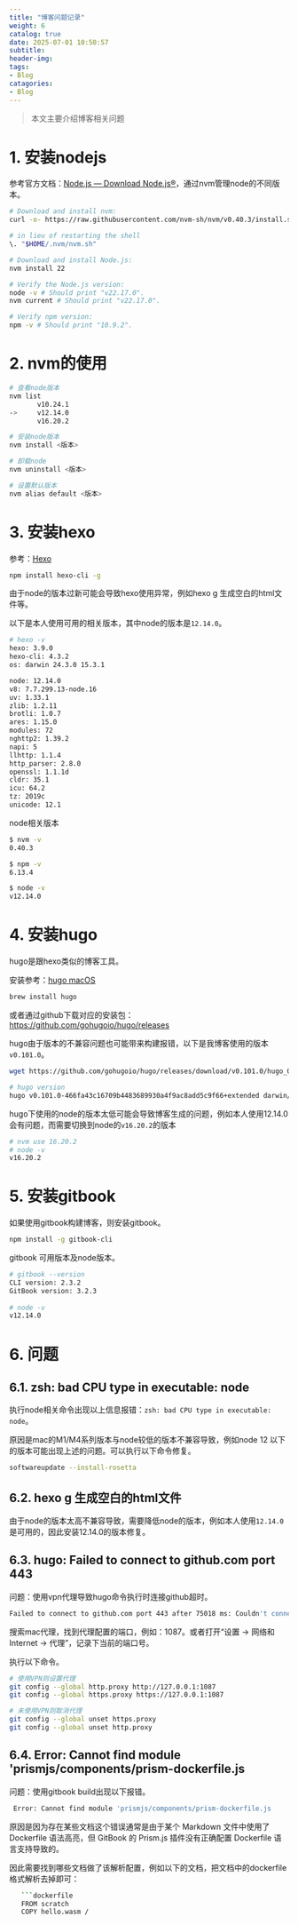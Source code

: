 ```yaml
---
title: "博客问题记录"
weight: 6
catalog: true
date: 2025-07-01 10:50:57
subtitle:
header-img:
tags:
- Blog
catagories:
- Blog
---
```


> 本文主要介绍博客相关问题

# 1. 安装nodejs

参考官方文档：[Node.js — Download Node.js®](https://nodejs.org/zh-cn/download)，通过nvm管理node的不同版本。

```bash
# Download and install nvm:
curl -o- https://raw.githubusercontent.com/nvm-sh/nvm/v0.40.3/install.sh | bash

# in lieu of restarting the shell
\. "$HOME/.nvm/nvm.sh"

# Download and install Node.js:
nvm install 22

# Verify the Node.js version:
node -v # Should print "v22.17.0".
nvm current # Should print "v22.17.0".

# Verify npm version:
npm -v # Should print "10.9.2".
```

# 2. nvm的使用

```bash
# 查看node版本
nvm list
       v10.24.1
->     v12.14.0
       v16.20.2

# 安装node版本
nvm install <版本>

# 卸载node
nvm uninstall <版本>

# 设置默认版本
nvm alias default <版本>
```

# 3. 安装hexo

参考：[Hexo](https://hexo.io/zh-cn/)

```bash
npm install hexo-cli -g
```

由于node的版本过新可能会导致hexo使用异常，例如hexo g 生成空白的html文件等。

以下是本人使用可用的相关版本，其中node的版本是`12.14.0`。

```bash
# hexo -v
hexo: 3.9.0
hexo-cli: 4.3.2
os: darwin 24.3.0 15.3.1

node: 12.14.0
v8: 7.7.299.13-node.16
uv: 1.33.1
zlib: 1.2.11
brotli: 1.0.7
ares: 1.15.0
modules: 72
nghttp2: 1.39.2
napi: 5
llhttp: 1.1.4
http_parser: 2.8.0
openssl: 1.1.1d
cldr: 35.1
icu: 64.2
tz: 2019c
unicode: 12.1
```

node相关版本

```bash
$ nvm -v
0.40.3

$ npm -v
6.13.4

$ node -v
v12.14.0
```

# 4. 安装hugo

hugo是跟hexo类似的博客工具。

安装参考：[hugo macOS](https://gohugo.io/installation/macos/)

```bash
brew install hugo
```

或者通过github下载对应的安装包：https://github.com/gohugoio/hugo/releases

hugo由于版本的不兼容问题也可能带来构建报错，以下是我博客使用的版本`v0.101.0`。

```bash
wget https://github.com/gohugoio/hugo/releases/download/v0.101.0/hugo_0.101.0_macOS-ARM64.tar.gz

# hugo version
hugo v0.101.0-466fa43c16709b4483689930a4f9ac8add5c9f66+extended darwin/arm64 BuildDate=2022-06-16T07:09:16Z VendorInfo=gohugoio
```

hugo下使用的node的版本太低可能会导致博客生成的问题，例如本人使用12.14.0会有问题，而需要切换到node的`v16.20.2`的版本

```bash
# nvm use 16.20.2
# node -v        
v16.20.2
```

# 5. 安装gitbook

如果使用gitbook构建博客，则安装gitbook。

```bash
npm install -g gitbook-cli
```

gitbook 可用版本及node版本。

```bash
# gitbook --version
CLI version: 2.3.2
GitBook version: 3.2.3
 
# node -v                   
v12.14.0
```

# 6. 问题

## 6.1. zsh: bad CPU type in executable: node

执行node相关命令出现以上信息报错：`zsh: bad CPU type in executable: node`。

原因是mac的M1/M4系列版本与node较低的版本不兼容导致，例如node 12 以下的版本可能出现上述的问题。可以执行以下命令修复。

```bash
softwareupdate --install-rosetta
```

## 6.2. hexo g 生成空白的html文件

由于node的版本太高不兼容导致，需要降低node的版本，例如本人使用`12.14.0`是可用的，因此安装12.14.0的版本修复。

## 6.3. hugo: Failed to connect to github.com port 443

问题：使用vpn代理导致hugo命令执行时连接github超时。

```bash
Failed to connect to github.com port 443 after 75018 ms: Couldn't connect to server
```

搜索mac代理，找到代理配置的端口，例如：1087。或者打开“设置 -> 网络和Internet -> 代理”，记录下当前的端口号。

执行以下命令。

```bash
# 使用VPN则设置代理
git config --global http.proxy http://127.0.0.1:1087
git config --global https.proxy https://127.0.0.1:1087

# 未使用VPN则取消代理
git config --global unset https.proxy
git config --global unset http.proxy
```

## 6.4. Error: Cannot find module 'prismjs/components/prism-dockerfile.js

问题：使用gitbook build出现以下报错。

```bash
 Error: Cannot find module 'prismjs/components/prism-dockerfile.js 
```

原因是因为存在某些文档这个错误通常是由于某个 Markdown 文件中使用了 Dockerfile 语法高亮，但 GitBook 的 Prism.js 插件没有正确配置 Dockerfile 语言支持导致的。

因此需要找到哪些文档做了该解析配置，例如以下的文档，把文档中的dockerfile格式解析去掉即可：

```bash
   ```dockerfile
   FROM scratch
   COPY hello.wasm /
   ```
```


